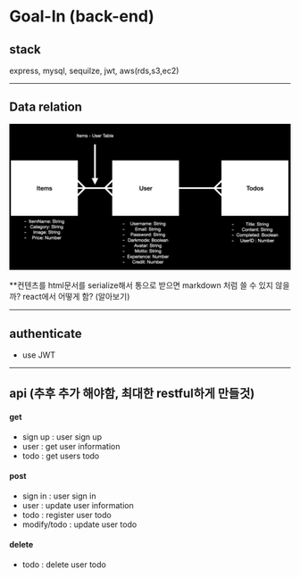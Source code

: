 # Goal-In (back-end)

## stack

express, mysql, sequilze, jwt, aws(rds,s3,ec2)

---

## Data relation

![alt text](/img/goal-in.png)

\*\*컨텐츠를 html문서를 serialize해서
통으로 받으면 markdown 처럼 쓸 수 있지 않을까?
react에서 어떻게 함? (알아보기)

---

## authenticate

- use JWT

---

## api (추후 추가 해야함, 최대한 restful하게 만들것)

#### get

- sign up : user sign up
- user : get user information
- todo : get users todo

#### post

- sign in : user sign in
- user : update user information
- todo : register user todo
- modify/todo : update user todo

#### delete

- todo : delete user todo
